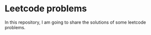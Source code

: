 # Leetcode problems

In this repository, I am going to share the solutions of some leetcode problems.
